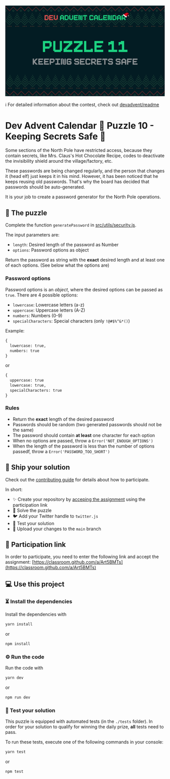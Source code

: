 ![](README.cover.jpg)

ℹ️ For detailed information about the contest, check out [devadvent/readme](https://github.com/devadvent/readme/)

# Dev Advent Calendar 🎅 Puzzle 10 - Keeping Secrets Safe 🔑

Some sections of the North Pole have restricted access, because they contain secrets, like Mrs. Claus's Hot Chocolate Recipe, codes to deactivate the invisibility shield around the village/factory, etc.

These passwords are being changed regularly, and the person that changes it (head elf) just keeps it in his mind. However, it has been noticed that he keeps reusing old passwords.
That's why the board has decided that passwords should be auto-generated.

It is your job to create a password generator for the North Pole operations.

## 🧩 The puzzle

Complete the function `generatePassword` in [src/utils/security.js](src/utils/security.js).

The input parameters are:

-   `length`: Desired length of the password as Number
-   `options`: Password options as object

Return the password as string with the **exact** desired length and at least one of each options. (See below what the options are)

### Password options

Password options is an _object_, where the desired options can be passed as `true`.
There are 4 possible options:

-   `lowercase`: Lowercase letters (a-z)
-   `uppercase`: Uppercase letters (A-Z)
-   `numbers`: Numbers (0-9)
-   `specialCharacters`: Special characters (only `!@#$%^&*()`)

Example:

```
{
  lowercase: true,
  numbers: true
}
```

or

```
{
  uppercase: true
  lowercase: true,
  specialCharacters: true
}
```

### Rules

-   Return the **exact** length of the desired password
-   Passwords should be random (two generated passwords should not be the same)
-   The password should contain **at least** one character for each option
-   When no options are passed, throw a `Error('NOT_ENOUGH_OPTIONS')`
-   When the length of the password is less than the number of options passedf, throw a `Error('PASSWORD_TOO_SHORT')`

## 🚢 Ship your solution

Check out the [contributing guide](https://github.com/devadvent/readme/blob/main/CONTRIBUTING.md) for details about how to participate.

In short:

-   ✨ Create your repository by [acceping the assignment](https://classroom.github.com/a/Art5BMTs) using the participation link
-   🧩 Solve the puzzle
-   🐦 Add your Twitter handle to `twitter.js`
-   🤖 Test your solution
-   🚀 Upload your changes to the `main` branch

## 🔗 Participation link

In order to participate, you need to enter the following link and accept the assignment:
[https://classroom.github.com/a/Art5BMTs](https://classroom.github.com/a/Art5BMTs)

## 💻 Use this project

### ⏳ Install the dependencies

Install the dependencies with

```bash
yarn install
```

or

```bash
npm install
```

### ⚙️ Run the code

Run the code with

```bash
yarn dev
```

or

```bash
npm run dev
```

### 🤖 Test your solution

This puzzle is equipped with automated tests (in the `./tests` folder). In order for your solution to qualify for winning the daily prize, **all** tests need to pass.

To run these tests, execute one of the following commands in your console:

```bash
yarn test
```

or

```bash
npm test
```
